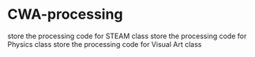 # CWA-processing
store the processing code for STEAM class
store the processing code for Physics class
store the processing code for Visual Art class
